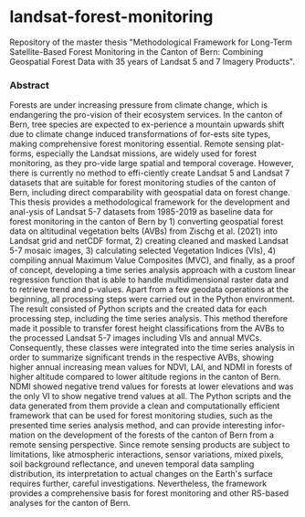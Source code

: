 # landsat-forest-monitoring

Repository of the master thesis "Methodological Framework for Long-Term Satellite-Based Forest Monitoring in the Canton of Bern: Combining Geospatial Forest Data with 35 years of Landsat 5 and 7 Imagery Products".

### Abstract
Forests are under increasing pressure from climate change, which is endangering the pro-vision of their ecosystem services. In the canton of Bern, tree species are expected to ex-perience a mountain upwards shift due to climate change induced transformations of for-ests site types, making comprehensive forest monitoring essential. Remote sensing plat-forms, especially the Landsat missions, are widely used for forest monitoring, as they pro-vide large spatial and temporal coverage. However, there is currently no method to effi-ciently create Landsat 5 and Landsat 7 datasets that are suitable for forest monitoring studies of the canton of Bern, including direct comparability with geospatial data on forest change. This thesis provides a methodological framework for the development and anal-ysis of Landsat 5-7 datasets from 1985-2019 as baseline data for forest monitoring in the canton of Bern by 1) converting geospatial forest data on altitudinal vegetation belts (AVBs) from Zischg et al. (2021) into Landsat grid and netCDF format, 2) creating cleaned and masked Landsat 5-7 mosaic images, 3) calculating selected Vegetation Indices (VIs), 4) compiling annual Maximum Value Composites (MVC), and finally, as a proof of concept, developing a time series analysis approach with a custom linear regression function that is able to handle multidimensional raster data and to retrieve trend and p-values. Apart from a few geodata operations at the beginning, all processing steps were carried out in the Python environment. The result consisted of Python scripts and the created data for each processing step, including the time series analysis. This method therefore made it possible to transfer forest height classifications from the AVBs to the processed Landsat 5-7 images including VIs and annual MVCs. Consequently, these classes were integrated into the time series analysis in order to summarize significant trends in the respective AVBs, showing higher annual increasing mean values for NDVI, LAI, and NDMI in forests of higher altitude compared to lower altitude regions in the canton of Bern. NDMI showed negative trend values for forests at lower elevations and was the only VI to show negative trend values at all. The Python scripts and the data generated from them provide a clean and computationally efficient framework that can be used for forest monitoring studies, such as the presented time series analysis method, and can provide interesting infor-mation on the development of the forests of the canton of Bern from a remote sensing perspective. Since remote sensing products are subject to limitations, like atmospheric interactions, sensor variations, mixed pixels, soil background reflectance, and uneven temporal data sampling distribution, its interpretation to actual changes on the Earth's surface requires further, careful investigations. Nevertheless, the framework provides a comprehensive basis for forest monitoring and other RS-based analyses for the canton of Bern.
